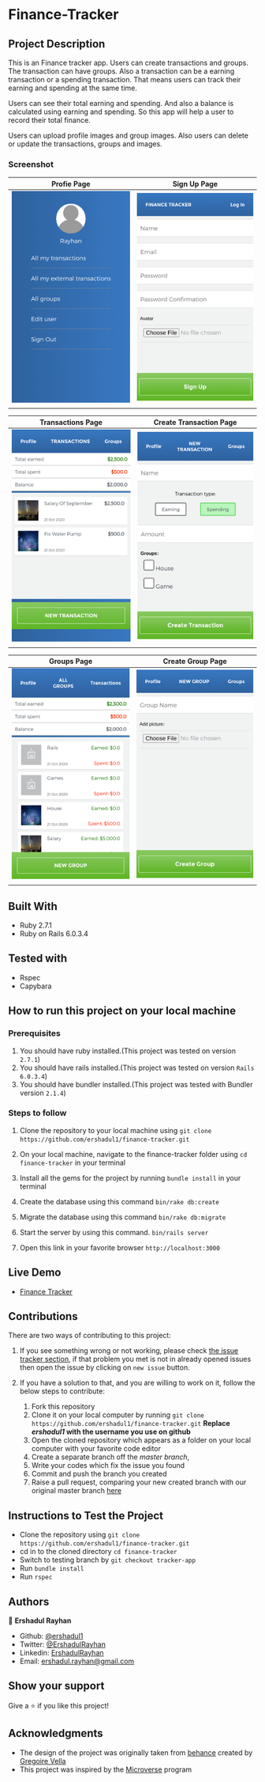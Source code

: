 # Finance-Tracker


## Project Description

This is an Finance tracker app. Users can create transactions and groups. The transaction can have groups. Also a transaction can be a earning transaction or a spending transaction. That means users can track their earning and spending at the same time. 

Users can see their total earning and spending. And also a balance is calculated using earning and spending. So this app will help a user to record their total finance.

Users can upload profile images and group images. Also users can delete or update the transactions, groups and images.  

### Screenshot

|Profie Page|Sign Up Page|
|-|-|
|![](screenshots/profile.png)|![](screenshots/sign_up.png)|
|||

|Transactions Page|Create Transaction Page|
|-|-|
|![](screenshots/transactions.png)|![](screenshots/new_transaction.png)|
|||

|Groups Page|Create Group Page|
|-|-|
|![](screenshots/groups.png)|![](screenshots/new_group.png)|
|||


## Built With

- Ruby 2.7.1
- Ruby on Rails 6.0.3.4

## Tested with
- Rspec
- Capybara

## How to run this project on your local machine

### Prerequisites
1. You should have ruby installed.(This project was tested on version `2.7.1`)
1. You should have rails installed.(This project was tested on version `Rails 6.0.3.4`)
1. You should have bundler installed.(This project was tested with Bundler version `2.1.4`)

   
### Steps to follow
1. Clone the repository to your local machine using `git clone https://github.com/ershadul1/finance-tracker.git`
1. On your local machine, navigate to the finance-tracker folder using `cd finance-tracker` in your terminal
1. Install all the gems for the project by running `bundle install` in your terminal
1. Create the database using this command
`bin/rake db:create`
1. Migrate the database using this command
`bin/rake db:migrate`
1. Start the server by using this command.
`bin/rails server`

1. Open this link in your favorite browser `http://localhost:3000`


## Live Demo

- [Finance Tracker](https://agile-mesa-88353.herokuapp.com/)

## Contributions

  There are two ways of contributing to this project:

1.  If you see something wrong or not working, please check [the issue tracker section](https://github.com/ershadul1/finance-tracker/issues), if that problem you met is not in already opened issues then open the issue by clicking on `new issue` button.

2.  If you have a solution to that, and you are willing to work on it, follow the below steps to contribute:
    1.  Fork this repository
    1.  Clone it on your local computer by running `git clone https://github.com/ershadul1/finance-tracker.git` __Replace *ershadul1* with the username you use on github__
    1.  Open the cloned repository which appears as a folder on your local computer with your favorite code editor
    1.  Create a separate branch off the *master branch*,
    1.  Write your codes which fix the issue you found
    1.  Commit and push the branch you created
    1.  Raise a pull request, comparing your new created branch with our original master branch [here](https://github.com/ershadul1/finance-tracker)


## Instructions to Test the Project

* Clone the repository using `git clone https://github.com/ershadul1/finance-tracker.git`
* cd in to the cloned directory `cd finance-tracker`
* Switch to testing branch by `git checkout tracker-app`
* Run `bundle install`
* Run `rspec`

## Authors

👤 **Ershadul Rayhan**

- Github: [@ershadul1](https://github.com/ershadul1)
- Twitter: [@ErshadulRayhan](https://twitter.com/ErshadulRayhan)
- Linkedin: [ErshadulRayhan](https://www.linkedin.com/in/ershadulrayhan/)
- Email:  ershadul.rayhan@gmail.com


## Show your support

Give a ⭐️ if you like this project!

## Acknowledgments
- The design of the project was originally taken from [behance](https://www.behance.net/gallery/19759151/Snapscan-iOs-design-and-branding?tracking_source=) created by [Gregoire Vella](https://www.behance.net/gregoirevella)
- This project was inspired by the [Microverse](https:www.microverse.org) program